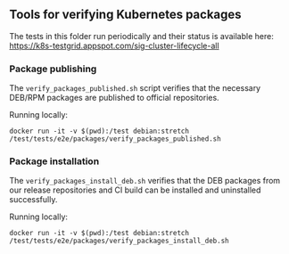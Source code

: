 ## Tools for verifying Kubernetes packages

The tests in this folder run periodically and their status is available here:
https://k8s-testgrid.appspot.com/sig-cluster-lifecycle-all

### Package publishing

The `verify_packages_published.sh` script verifies that the necessary DEB/RPM packages are published to official repositories.

Running locally:
```
docker run -it -v $(pwd):/test debian:stretch /test/tests/e2e/packages/verify_packages_published.sh
```

### Package installation

The `verify_packages_install_deb.sh` verifies that the DEB packages from our release repositories and CI build
can be installed and uninstalled successfully.

Running locally:
```
docker run -it -v $(pwd):/test debian:stretch /test/tests/e2e/packages/verify_packages_install_deb.sh
```
